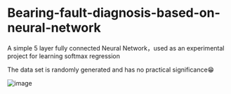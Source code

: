 # Bearing-fault-diagnosis-based-on-neural-network
A simple 5 layer fully connected Neural Network，used as an experimental project for learning softmax regression

The data set is randomly generated and has no practical significance😁

![image](https://user-images.githubusercontent.com/36271583/211177525-48fa35d0-b5b3-4e36-a3f3-92e92bbb339f.png)
